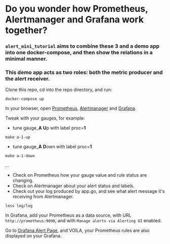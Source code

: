 # Do you wonder how Prometheus, Alertmanager and Grafana work together?

### `alert_mini_tutorial` aims to combine these 3 and a demo app into one docker-compose, and then show the relations in a minimal manner.

### This demo app acts as two roles: both the metric producer and the alert receiver.

Clone this repo, cd into the repo directory, and run:
```shell
docker-compose up
```

In your browser, open [Prometheus](http://localhost:9090), [Alertmanager](http://localhost:9093) and [Grafana](http://localhost:3000).

Tweak with your gauges, for example:

- tune gauge_**A** **U**p with label proc=**1**
```shell
make a-1-up
```

- tune gauge_**A** **D**own with label proc=**1**
```shell
make a-1-down
```
...

- Check on Prometheus how your gauge value and rule status are changing.
- Check on Alertmanager about your alert status and labels.
- Check out your log produced by app.go, and see what alert message it's receiving from Alertmanager.
```shell
less log/log
```

In Grafana, add your Prometheus as a data source, with URL `http://prometheus:9090`, and with `Manage alerts via Alerting UI` enabled.

Go to [Grafana Alert Page](http://localhost:3000/alerting/list), and VOILA, your Prometheus rules are also displayed on your Grafana.
